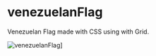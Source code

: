 # venezuelanFlag
Venezuelan Flag made with CSS using with Grid.

![venezuelanFlag](https://i.imgur.com/FSiLHfk.png "venezuelanFlag")]
